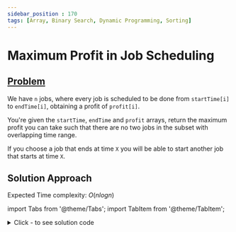 ```yaml
---
sidebar_position : 170
tags: [Array, Binary Search, Dynamic Programming, Sorting]
---
```


# Maximum Profit in Job Scheduling

## [Problem](https://leetcode.com/problems/maximum-profit-in-job-scheduling/)

<p>We have <code>n</code> jobs, where every job is scheduled to be done from <code>startTime[i]</code> to <code>endTime[i]</code>, obtaining a profit of <code>profit[i]</code>.</p>

<p>You&#39;re given the <code>startTime</code>, <code>endTime</code> and <code>profit</code> arrays, return the maximum profit you can take such that there are no two jobs in the subset with overlapping time range.</p>

<p>If you choose a job that ends at time <code>X</code> you will be able to start another job that starts at time <code>X</code>.</p>

## Solution Approach

Expected Time complexity: $O(nlogn)$

import Tabs from '@theme/Tabs';
import TabItem from '@theme/TabItem';

<details><summary>Click - to see solution code</summary>

<Tabs>
<TabItem value="cpp" label="C++">

```cpp
class Solution {
   public:
    int jobScheduling(vector<int>& startTime, vector<int>& endTime,
                      vector<int>& profit) {
        vector<vector<int>> v;
        int n = startTime.size();
        v.push_back({INT_MIN, INT_MIN, INT_MIN});
        for (int i = 0; i < n; i++) {
            v.push_back({endTime[i], startTime[i], profit[i]});
        }
        sort(v.begin(), v.end());
        sort(endTime.begin(), endTime.end());

        vector<vector<int>> dp(n + 1, vector<int>(2));
        for (int i = 1; i <= n; i++) {
            dp[i][0] = max(dp[i - 1][0], dp[i - 1][1]);
            dp[i][1] = v[i][2];
            int indx = upper_bound(endTime.begin(), endTime.end(), v[i][1]) -
                       endTime.begin();
            dp[i][1] += max(dp[indx][0], dp[indx][1]);
        }
        return max(dp[n][0], dp[n][1]);
    }
};

```
</TabItem>
</Tabs>

</details>
